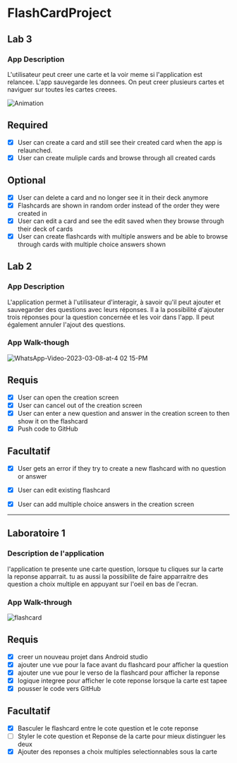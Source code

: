 # FlashCardProject

## Lab 3

### App Description
L'utilisateur peut creer une carte et la voir meme si l'application est relancee. L'app sauvegarde les donnees. On peut creer plusieurs cartes et naviguer sur toutes les cartes creees.


![Animation](https://user-images.githubusercontent.com/92595592/227806044-6653acee-bbdf-4780-b222-4d5ac063a0df.gif)

## Required
- [x] User can create a card and still see their created card when the app is relaunched.
- [x] User can create muliple cards and browse through all created cards

## Optional
- [x] User can delete a card and no longer see it in their deck anymore
- [x] Flashcards are shown in random order instead of the order they were created in
- [x] User can edit a card and see the edit saved when they browse through their deck of cards
- [x] User can create flashcards with multiple answers and be able to browse through cards with multiple choice answers shown

## Lab 2

### App Description
L'application permet à l'utilisateur d'interagir, à savoir qu'il peut ajouter et sauvegarder des questions avec leurs réponses. Il a la possibilité d'ajouter trois réponses pour la question concernée et les voir dans l'app. Il peut également annuler l'ajout des questions.

### App Walk-though

![WhatsApp-Video-2023-03-08-at-4 02 15-PM](https://user-images.githubusercontent.com/92595592/223850473-2f8dbfae-a290-430c-bbc0-5bb652be596c.gif)

## Requis
- [x] User can open the creation screen
- [x] User can cancel out of the creation screen
- [x] User can enter a new question and answer in the creation screen to then show it on the flashcard
- [x] Push code to GitHub
## Facultatif
- [x] User gets an error if they try to create a new flashcard with no question or answer
- [x] User can edit existing flashcard
- [x] User can add multiple choice answers in the creation screen


--------
## Laboratoire 1
### Description de l'application
l'application te presente une carte question, lorsque tu cliques sur la carte la reponse apparrait.
tu as aussi la possibilite de faire apparraitre des question a choix multiple en appuyant sur l'oeil en bas de l'ecran.
### App Walk-through
![flashcard](https://user-images.githubusercontent.com/92595592/223848330-bf66a36d-d97d-4f54-ae4d-9f8bbcd1df50.gif)
 ## Requis
- [x] creer un nouveau projet dans Android studio
- [x] ajouter une vue pour la face avant du flashcard pour afficher la question
- [x] ajouter une vue pour le verso de la flashcard pour afficher la reponse
- [x] logique integree pour afficher le cote reponse lorsque la carte est tapee
- [x] pousser le code vers GitHub
## Facultatif
- [x] Basculer le flashcard entre le cote question et le cote reponse
- [ ] Styler le cote question et Reponse de la carte pour mieux distinguer les deux
- [x] Ajouter des reponses a choix multiples selectionnables sous la carte
